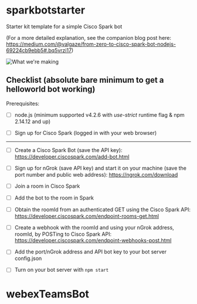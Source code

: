 # sparkbotstarter
Starter kit template for a simple Cisco Spark bot

(For a more detailed explanation, see the companion blog post here: https://medium.com/@valgaze/from-zero-to-cisco-spark-bot-nodejs-69224cb9ebb5#.bq5vrzi17)


![What we're making](https://cdn-images-1.medium.com/max/1440/1*H3dXxkQbO7lrbKaEUIHObQ.gif)


## Checklist (absolute bare minimum to get a helloworld bot working)

Prerequisites:

- [ ] node.js (minimum supported v4.2.6 with *use-strict* runtime flag & npm 2.14.12 and up)

- [ ] Sign up for Cisco Spark (logged in with your web browser)

----

- [ ] Create a Cisco Spark Bot (save the API key): https://developer.ciscospark.com/add-bot.html

- [ ] Sign up for nGrok (save API key) and start it on your machine (save the port number and public web address): https://ngrok.com/download

- [ ] Join a room in Cisco Spark

- [ ] Add the bot to the room in Spark

- [ ] Obtain the roomId from an authenticated GET using the Cisco Spark API: https://developer.ciscospark.com/endpoint-rooms-get.html

- [ ] Create a webhook with the roomId and using your nGrok address, roomId, by POSTing to Cisco Spark API: https://developer.ciscospark.com/endpoint-webhooks-post.html

- [ ] Add the port/nGrok address and API bot key to your bot server config.json

- [ ] Turn on your bot server with ```npm start```
# webexTeamsBot
